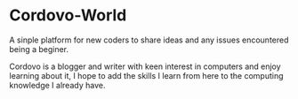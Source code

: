 # Cordovo-World
A sinple platform for new coders to share ideas and any issues encountered being a beginer.



Cordovo is a blogger and writer with keen interest in computers and enjoy learning about it, I hope to add the skills I learn from here to the computing knowledge I already have.
